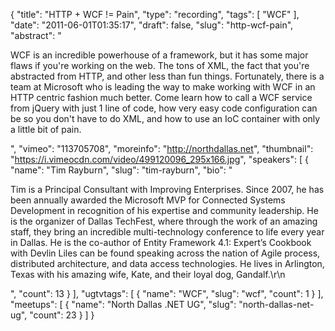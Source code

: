 {
  "title": "HTTP + WCF != Pain",
  "type": "recording",
  "tags": [
    "WCF"
  ],
  "date": "2011-06-01T01:35:17",
  "draft": false,
  "slug": "http-wcf-pain",
  "abstract": "<p>WCF is an incredible powerhouse of a framework, but it has some major flaws if you're working on the web. The tons of XML, the fact that you're abstracted from HTTP, and other less than fun things. Fortunately, there is a team at Microsoft who is leading the way to make working with WCF in an HTTP centric fashion much better. Come learn how to call a WCF service from jQuery with just 1 line of code, how very easy code configuration can be so you don't have to do XML, and how to use an IoC container with only a little bit of pain.</p>",
  "vimeo": "113705708",
  "moreinfo": "http://northdallas.net",
  "thumbnail": "https://i.vimeocdn.com/video/499120096_295x166.jpg",
  "speakers": [
    {
      "name": "Tim Rayburn",
      "slug": "tim-rayburn",
      "bio": "<p>Tim is a Principal Consultant with Improving Enterprises. Since 2007, he has been annually awarded the Microsoft MVP for Connected Systems Development in recognition of his expertise and community leadership. He is the organizer of Dallas TechFest, where through the work of an amazing staff, they bring an incredible multi-technology conference to life every year in Dallas. He is the co-author of Entity Framework 4.1: Expert’s Cookbook with Devlin Liles can be found speaking across the nation of Agile process, distributed architecture, and data access technologies. He lives in Arlington, Texas with his amazing wife, Kate, and their loyal dog, Gandalf.\r\n</p>",
      "count": 13
    }
  ],
  "ugtvtags": [
    {
      "name": "WCF",
      "slug": "wcf",
      "count": 1
    }
  ],
  "meetups": [
    {
      "name": "North Dallas .NET UG",
      "slug": "north-dallas-net-ug",
      "count": 23
    }
  ]
}